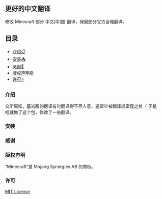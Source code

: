 ## 更好的中文翻译
修改 Minecraft 部分 中文(中国) 翻译，保留部分官方合理翻译。

## 目录
- [介绍📋](#介绍)
- [安装📥](#安装)
- [感谢🙏](#感谢)
- [版权声明©](#版权声明)
- [许可⭐](#许可)

### 介绍
众所周知，基岩版的翻译有时翻译得不尽人意，避雷针被翻译成雷霆之杖（
于是咱就做了这个包，修改了一些翻译。

### 安装

### 感谢

### 版权声明
“Minecraft”是 Mojang Synergies AB 的商标。

### 许可
[MIT License](LICENSE)
